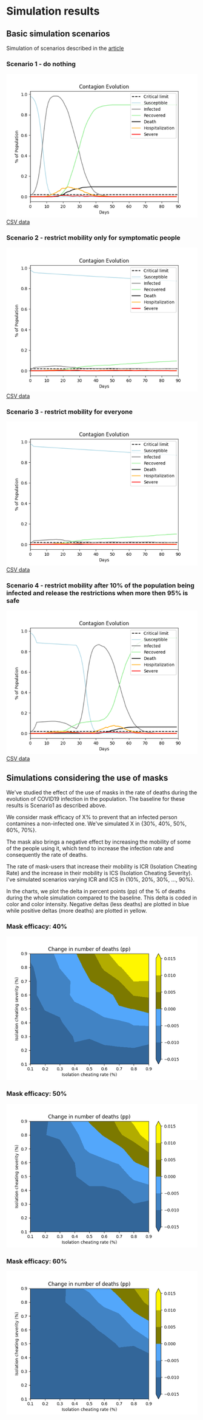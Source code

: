# Simulation results

## Basic simulation scenarios

Simulation of scenarios described in the [article](https://towardsdatascience.com/agent-based-simulation-of-covid-19-health-and-economical-effects-6aa4ae0ff397)

### Scenario 1 - do nothing

![scenario1](scenario1.png 'scenario1')
[CSV data](scenario1.csv)

### Scenario 2 - restrict mobility only for symptomatic people

![scenario2](scenario2.png 'scenario2')
[CSV data](scenario2.csv)

### Scenario 3 - restrict mobility for everyone

![scenario3](scenario3.png 'scenario3')
[CSV data](scenario3.csv)

### Scenario 4 - restrict mobility after 10% of the population being infected and release the restrictions when more then 95% is safe

![scenario4](scenario4.png 'scenario4')
[CSV data](scenario4.csv)

## Simulations considering the use of masks

We've studied the effect of the use of masks in the rate of deaths during the
evolution of COVID19 infection in the population. The baseline for these
results is Scenario1 as described above.

We consider mask efficacy of X% to prevent that an infected person contamines a
non-infected one. We've simulated X in {30%, 40%, 50%, 60%, 70%}.

The mask also brings a negative effect by increasing the mobility of some of
the people using it, which tend to increase the infection rate and consequently
the rate of deaths.

The rate of mask-users that increase their mobility is ICR (Isolation Cheating
Rate) and the increase in their mobility is ICS (Isolation Cheating Severity).
I've simulated scenarios varying ICR and ICS in {10%, 20%, 30%, ..., 90%}.

In the charts, we plot the delta in percent points (pp) of the % of deaths
during the whole simulation compared to the baseline. This delta is coded in
color and color intensity. Negative deltas (less deaths) are plotted in blue
while positive deltas (more deaths) are plotted in yellow.

### Mask efficacy: 40%

![maskefficacy40](mask_efficacy_40.png 'Mask efficacy: 40%')

### Mask efficacy: 50%

![maskefficacy50](mask_efficacy_50.png 'Mask efficacy: 50%')

### Mask efficacy: 60%

![maskefficacy60](mask_efficacy_60.png 'Mask efficacy: 60%')

